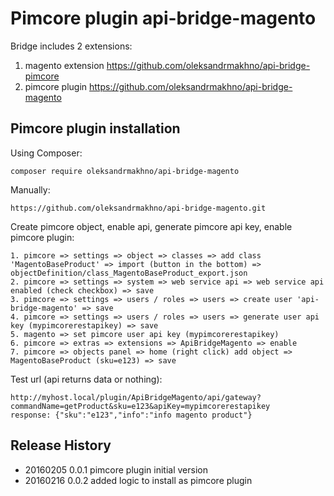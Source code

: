 # Pimcore plugin api-bridge-magento 

Bridge includes 2 extensions: 

1. magento extension https://github.com/oleksandrmakhno/api-bridge-pimcore 
2. pimcore plugin https://github.com/oleksandrmakhno/api-bridge-magento

## Pimcore plugin installation

Using Composer:  

```
composer require oleksandrmakhno/api-bridge-magento
```

Manually: 

```
https://github.com/oleksandrmakhno/api-bridge-magento.git
```

Create pimcore object, enable api, generate pimcore api key, enable pimcore plugin:  

```
1. pimcore => settings => object => classes => add class 'MagentoBaseProduct' => import (button in the bottom) => objectDefinition/class_MagentoBaseProduct_export.json 
2. pimcore => settings => system => web service api => web service api enabled (check checkbox) => save 
3. pimcore => settings => users / roles => users => create user 'api-bridge-magento' => save 
4. pimcore => settings => users / roles => users => generate user api key (mypimcorerestapikey) => save 
5. magento => set pimcore user api key (mypimcorerestapikey)
6. pimcore => extras => extensions => ApiBridgeMagento => enable
7. pimcore => objects panel => home (right click) add object => MagentoBaseProduct (sku=e123) => save 
```

Test url (api returns data or nothing): 

```
http://myhost.local/plugin/ApiBridgeMagento/api/gateway?commandName=getProduct&sku=e123&apiKey=mypimcorerestapikey 
response: {"sku":"e123","info":"info magento product"}
```

## Release History

* 20160205 0.0.1 pimcore plugin initial version 
* 20160216 0.0.2 added logic to install as pimcore plugin 
